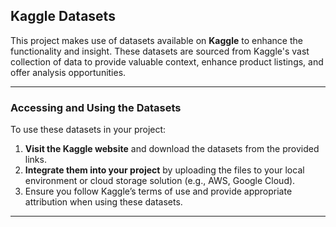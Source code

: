 ## Kaggle Datasets

This project makes use of datasets available on **Kaggle** to enhance the functionality and insight. These datasets are sourced from Kaggle's vast collection of data to provide valuable context, enhance product listings, and offer analysis opportunities.

---

### Accessing and Using the Datasets
To use these datasets in your project:
1. **Visit the Kaggle website** and download the datasets from the provided links.
2. **Integrate them into your project** by uploading the files to your local environment or cloud storage solution (e.g., AWS, Google Cloud).
3. Ensure you follow Kaggle’s terms of use and provide appropriate attribution when using these datasets.

---
